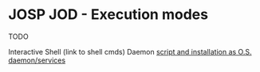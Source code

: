 # JOSP JOD - Execution modes

TODO

Interactive Shell
  (link to shell cmds)
Daemon
  [script and installation as O.S. daemon/services](jod_install.md)

